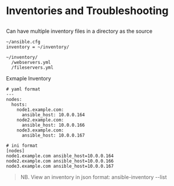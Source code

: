 # Inventories and Troubleshooting
##
Can have multiple inventory files in a directory as the source
```shell
~/ansible.cfg
inventory = ~/inventory/

~/inventory/
  /webservers.yml
  /fileservers.yml
```
Exmaple Inventory
```shell
# yaml format
---
nodes:
  hosts:
    node1.example.com:
      ansible_host: 10.0.0.164
    node2.example.com:
      ansible_host: 10.0.0.166
    node3.example.com:
      ansible_host: 10.0.0.167
```
```shell
# ini format
[nodes]
node1.example.com ansible_host=10.0.0.164
node2.example.com ansible_host=10.0.0.166
node3.example.com ansible_host=10.0.0.167
```
> NB. View an inventory in json format: ansible-inventory --list

